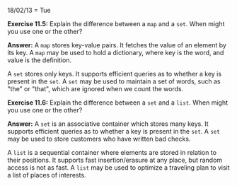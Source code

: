 18/02/13 = Tue

**Exercise 11.5:** Explain the difference between a `map` and a `set`. When might you use one or the other?

**Answer:** A `map` stores key-value pairs. It fetches the value of an element by its key. A `map` may be used to hold a dictionary, where key is the word, and value is the definition.

A `set` stores only keys. It supports efficient queries as to whether a key is present in the `set`. A `set` may be used to maintain a set of words, such as "the" or "that", which are ignored when we count the words.

**Exercise 11.6:** Explain the difference between a `set` and a `list`. When might you use one or the other?

**Answer:** A `set` is an associative container which stores many keys. It supports efficient queries as to whether a key is present in the `set`. A `set` may be used to store customers who have written bad checks.

 A `list` is a sequential container where elements are stored in relation to their positions. It supports fast insertion/erasure at any place, but random access is not as fast. A `list` may be used to optimize a traveling plan to visit a list of places of interests.

